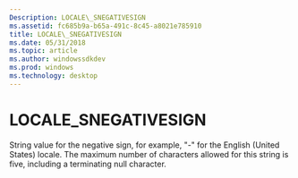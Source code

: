 ```yaml
---
Description: LOCALE\_SNEGATIVESIGN
ms.assetid: fc685b9a-b65a-491c-8c45-a8021e785910
title: LOCALE\_SNEGATIVESIGN
ms.date: 05/31/2018
ms.topic: article
ms.author: windowssdkdev
ms.prod: windows
ms.technology: desktop
---
```


# LOCALE\_SNEGATIVESIGN

String value for the negative sign, for example, "-" for the English (United States) locale. The maximum number of characters allowed for this string is five, including a terminating null character.

 

 



